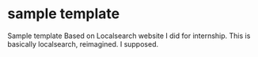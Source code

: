 # sample template

Sample template
Based on Localsearch website I did for internship.
This is basically localsearch, reimagined. I supposed.
